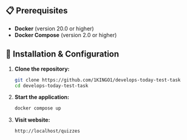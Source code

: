 ## 📋 Prerequisites

- **Docker** (version 20.0 or higher)
- **Docker Compose** (version 2.0 or higher)

## 🚀 Installation & Configuration

1. **Clone the repository:**
   ```bash
   git clone https://github.com/1KINGO1/develops-today-test-task
   cd develops-today-test-task
   ```
2. **Start the application:**
   ```bash
   docker compose up
   ```
3. **Visit website:**
   ```bash
   http://localhost/quizzes
   ```
